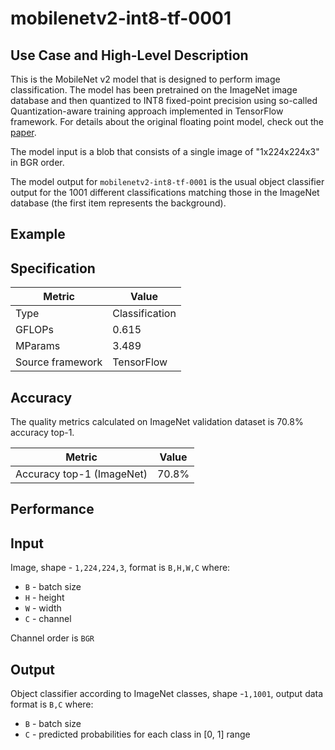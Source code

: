 # mobilenetv2-int8-tf-0001

## Use Case and High-Level Description

This is the MobileNet v2 model that is designed to perform image classification. The model has been pretrained on the ImageNet image database and then quantized to INT8 fixed-point precision using so-called Quantization-aware training approach implemented in TensorFlow framework. For details about the original floating point model, check out the [paper](https://arxiv.org/pdf/1801.04381.pdf).

The model input is a blob that consists of a single image of "1x224x224x3" in BGR order.

The model output for `mobilenetv2-int8-tf-0001` is the usual object classifier output for the 1001 different classifications matching those in the ImageNet database (the first item represents the background).

## Example

## Specification

| Metric            | Value         |
|-------------------|---------------|
| Type              | Classification|
| GFLOPs            | 0.615         |
| MParams           | 3.489         |
| Source framework  | TensorFlow    |

## Accuracy

The quality metrics calculated on ImageNet validation dataset is 70.8% accuracy top-1.

| Metric                    | Value         |
|---------------------------|---------------|
| Accuracy top-1 (ImageNet) |         70.8% |

## Performance

## Input

Image, shape - `1,224,224,3`, format is `B,H,W,C` where:

- `B` - batch size
- `H` - height
- `W` - width
- `C` - channel

Channel order is `BGR`

## Output

Object classifier according to ImageNet classes, shape -`1,1001`, output data format is `B,C` where:

- `B` - batch size
- `C` - predicted probabilities for each class in  [0, 1] range

